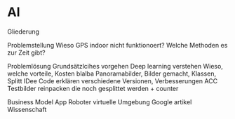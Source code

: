 # AI


Gliederung

Problemstellung
  Wieso GPS indoor nicht funktionoert?
  Welche Methoden es zur Zeit gibt?
  
  
  
  
  
Problemlösung
  Grundsätzlcihes vorgehen
  Deep learning verstehen Wieso, welche vorteile, Kosten blalba
  Panoramabilder, Bilder gemacht, Klassen, Splitt IDee
  Code erklären 
  verschiedene Versionen, Verbesserungen ACC
  Testbilder reinpacken die noch gesplittet werden + counter
  
 
Business Model
  App
  Roboter
  virtuelle Umgebung 
  Google artikel
  Wissenschaft 

